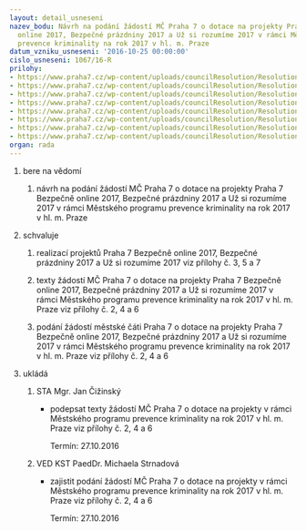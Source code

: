 ```yaml
---
layout: detail_usneseni
nazev_bodu: Návrh na podání žádostí MČ Praha 7 o dotace na projekty Praha 7 Bezpečně
  online 2017, Bezpečné prázdniny 2017 a Už si rozumíme 2017 v rámci Městského programu
  prevence kriminality na rok 2017 v hl. m. Praze
datum_vzniku_usneseni: '2016-10-25 00:00:00'
cislo_usneseni: 1067/16-R
prilohy:
- https://www.praha7.cz/wp-content/uploads/councilResolution/Resolutions/28293/export/duvodovazpravazverejnit~123225.doc
- https://www.praha7.cz/wp-content/uploads/councilResolution/Resolutions/28293/export/Praha7BOL2017_uprava~123224.zfo
- https://www.praha7.cz/wp-content/uploads/councilResolution/Resolutions/28293/export/Praha7_Narhprojektuprevencekriminality_uprava_3~123223.docx
- https://www.praha7.cz/wp-content/uploads/councilResolution/Resolutions/28293/export/Zadost_prevence_kriminality_2017_Bezpecneprazdniny_uprava~123222.zfo
- https://www.praha7.cz/wp-content/uploads/councilResolution/Resolutions/28293/export/Bezpecneprazdniny_popisakce2017_MCPraha7_uprava~123221.doc
- https://www.praha7.cz/wp-content/uploads/councilResolution/Resolutions/28293/export/Vyplneno_2273793_698520_prevence_kriminality_2017~123220.zfo
- https://www.praha7.cz/wp-content/uploads/councilResolution/Resolutions/28293/export/PopisprojektuUzsirozumime2017YMCAPraha_II~123219.doc
- https://www.praha7.cz/wp-content/uploads/councilResolution/Resolutions/28293/export/export~297523.pdf
organ: rada
---
```

<ol id="urzList" class="urzList_view"><li id="" class="urzClass1"><span name="1">bere na vědomí</span><ol class="urzOlClass"><li style="text-align: left;" id="" class="urzClass2"><span><p>návrh na podání žádostí MČ Praha 7 o dotace na projekty Praha 7 Bezpečně online 2017, Bezpečné prázdniny 2017 a Už si rozumíme 2017 v rámci Městského programu prevence kriminality na rok 2017 v hl. m. Praze<br></p></span></li></ol></li><li id="" class="urzClass1"><span name="24">schvaluje</span><ol class="urzOlClass"><li style="text-align: left;" id="" class="urzClass2"><span><p>realizací projektů Praha 7 Bezpečně online 2017, Bezpečné prázdniny 2017 a Už si rozumíme 2017 viz přílohy č. 3, 5 a 7<br></p></span></li><li style="text-align: left;" id="" class="urzClass2"><span><p>texty žádostí MČ Praha 7 o dotace na projekty&nbsp;Praha 7 Bezpečně online 2017, Bezpečné prázdniny 2017 a Už si rozumíme 2017 v rámci Městského programu prevence kriminality na rok 2017 v hl. m. Praze viz přílohy č. 2, 4 a 6</p></span></li><li style="text-align: left;" id="" class="urzClass2"><span><p>podání žádostí městské čáti Praha 7 o dotace na projekty&nbsp;Praha 7 Bezpečně online 2017, Bezpečné prázdniny 2017 a Už si rozumíme 2017 v rámci Městského programu prevence kriminality na rok 2017 v hl. m. Praze viz přílohy č. 2, 4 a 6<br></p></span></li></ol></li><li class="urzClass1" id="urzUkoly"><span name="1">ukládá</span><ol class="urzOlClass"><li class="urzClass2"><span><p>STA Mgr. Jan Čižinský</p></span><ul class="urzUlClass"><li class="urzClass3"><span><p>podepsat texty žádostí MČ Praha 7 o dotace na projekty v rámci Městského programu prevence kriminality na rok 2017 v hl. m. Praze viz přílohy č. 2, 4 a 6</p></span><span class="urzUkolTermin">  Termín:&nbsp;27.10.2016</span></li></ul></li><li class="urzClass2"><span><p>VED KST PaedDr. Michaela Strnadová</p></span><ul class="urzUlClass"><li class="urzClass3"><span><p>zajistit podání žádostí MČ Praha 7 o dotace na projekty v rámci Městského programu prevence kriminality na rok 2017 v hl. m. Praze viz přílohy č. 2, 4 a 6</p></span><span class="urzUkolTermin">  Termín:&nbsp;27.10.2016</span></li></ul></li></ol></li></ol>